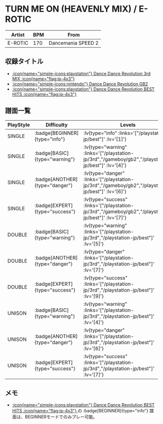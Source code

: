 # TURN ME ON (HEAVENLY MIX) / E-ROTIC

|Artist|BPM|From|
|------|---|----|
|E-ROTIC|170|Dancemania SPEED 2|

## 収録タイトル

- [ :icon{name="simple-icons:playstation"} Dance Dance Revolution 3rd MIX :icon{name="flag:jp-4x3"} ](/playstation-jp/3rd)
- [ :icon{name="simple-icons:nintendo"} Dance Dance Revolution GB2](/gameboy/gb2)
- [ :icon{name="simple-icons:playstation"} Dance Dance Revolution BEST HITS :icon{name="flag:jp-4x3"} ](/playstation-jp/best)

## 譜面一覧

|PlayStyle|Difficulty|Levels|Notes|Movie|
|---------|----------|------|-----|-----|
|SINGLE| :badge[BEGINNER]{type="info"} | :lv{type="info" :links='["/playstation-jp/best"]' :lv='[1]'} |80/0||
|SINGLE| :badge[BASIC]{type="warning"} | :lv{type="warning" :links='["/playstation-jp/3rd","/gameboy/gb2","/playstation-jp/best"]' :lv='[4]'} |165/0||
|SINGLE| :badge[ANOTHER]{type="danger"} | :lv{type="danger" :links='["/playstation-jp/3rd","/gameboy/gb2","/playstation-jp/best"]' :lv='[6]'} |276/0||
|SINGLE| :badge[EXPERT]{type="success"} | :lv{type="success" :links='["/playstation-jp/3rd","/gameboy/gb2","/playstation-jp/best"]' :lv='[7]'} |299/0||
|DOUBLE| :badge[BASIC]{type="warning"} | :lv{type="warning" :links='["/playstation-jp/3rd","/playstation-jp/best"]' :lv='[5]'} |216/0||
|DOUBLE| :badge[ANOTHER]{type="danger"} | :lv{type="danger" :links='["/playstation-jp/3rd","/playstation-jp/best"]' :lv='[7]'} |276/0||
|DOUBLE| :badge[EXPERT]{type="success"} | :lv{type="success" :links='["/playstation-jp/3rd","/playstation-jp/best"]' :lv='[9]'} |325/0||
|UNISON| :badge[BASIC]{type="warning"} | :lv{type="warning" :links='["/playstation-jp/3rd","/playstation-jp/best"]' :lv='[4]'} |||
|UNISON| :badge[ANOTHER]{type="danger"} | :lv{type="danger" :links='["/playstation-jp/3rd","/playstation-jp/best"]' :lv='[6]'} |||
|UNISON| :badge[EXPERT]{type="success"} | :lv{type="success" :links='["/playstation-jp/3rd","/playstation-jp/best"]' :lv='[7]'} |||

## メモ

- [ :icon{name="simple-icons:playstation"} Dance Dance Revolution BEST HITS :icon{name="flag:jp-4x3"} ](/playstation-jp/best)の :badge[BEGINNER]{type="info"} 譜面は、BEGINNERモードでのみプレー可能。
